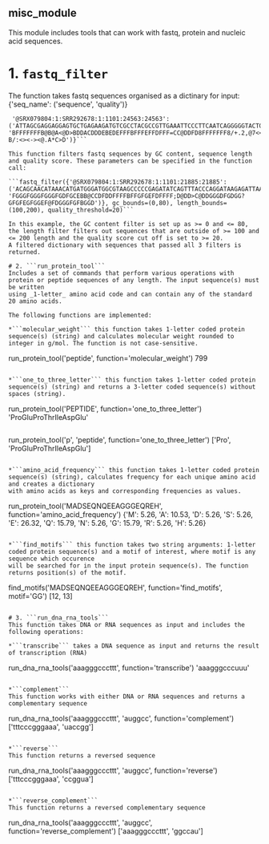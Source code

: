 ## misc_module

This module includes tools that can work with fastq, protein and nucleic acid sequences.
# 1. ```fastq_filter```
   The function takes fastq sequences organised as a dictinary for input: {'seq_name': ('sequence', 'quality')}
   
   ```{'@SRX079804:1:SRR292678:1:1101:21885:21885': ('ACAGCAACATAAACATGATGGGATGGCGTAAGCCCCCGAGATATCAGTTTACCCAGGATAAGAGATTAAATTATGAGCAACATTATTAA', 'FGGGFGGGFGGGFGDFGCEBB@CCDFDDFFFFBFFGFGEFDFFFF;D@DD>C@DDGGGDFGDGG?GFGFEGFGGEF@FDGGGFGFBGGD'),
    '@SRX079804:1:SRR292678:1:1101:24563:24563': ('ATTAGCGAGGAGGAGTGCTGAGAAGATGTCGCCTACGCCGTTGAAATTCCCTTCAATCAGGGGGTACTGGAGGATACGAGTTTGTGTG', 'BFFFFFFFB@B@A<@D>BDDACDDDEBEDEFFFBFFFEFFDFFF=CC@DDFD8FFFFFFF8/+.2,@7<<:?B/:<><-><@.A*C>D')}```

This function filters fastq sequences by GC content, sequence length and quality score. These parameters can be specified in the function call:

```fastq_filter({'@SRX079804:1:SRR292678:1:1101:21885:21885': ('ACAGCAACATAAACATGATGGGATGGCGTAAGCCCCCGAGATATCAGTTTACCCAGGATAAGAGATTAAATTATGAGCAACATTATTAA', 'FGGGFGGGFGGGFGDFGCEBB@CCDFDDFFFFBFFGFGEFDFFFF;D@DD>C@DDGGGDFGDGG?GFGFEGFGGEF@FDGGGFGFBGGD')}, gc_bounds=(0,80), length_bounds=(100,200), quality_threshold=20)```

In this example, the GC content filter is set up as >= 0 and <= 80, the length filter filters out sequences that are outside of >= 100 and <= 200 length and the quality score cut off is set to >= 20. 
A filtered dictionary with sequences that passed all 3 filters is returned. 

# 2. ```run_protein_tool```
Includes a set of commands that perform various operations with protein or peptide sequences of any length. The input sequence(s) must be written 
using _1-letter_ amino acid code and can contain any of the standard 20 amino acids.

The following functions are implemented:

*```molecular_weight``` this function takes 1-letter coded protein sequence(s) (string) and calculates molecular weight rounded to integer in g/mol. The function is not case-sensitive.
```
run_protein_tool('peptide', function='molecular_weight')
799
```

*```one_to_three_letter``` this function takes 1-letter coded protein sequence(s) (string) and returns a 3-letter coded sequence(s) without spaces (string).
```
run_protein_tool('PEPTIDE', function='one_to_three_letter')
'ProGluProThrIleAspGlu'
```
```
run_protein_tool('p', 'peptide', function='one_to_three_letter')
['Pro', 'ProGluProThrIleAspGlu']
```

*```amino_acid_frequency``` this function takes 1-letter coded protein sequence(s) (string), calculates frequency for each unique amino acid and creates a dictionary
with amino acids as keys and corresponding frequencies as values.
```
run_protein_tool('MADSEQNQEEAGGGEQREH', function='amino_acid_frequency')
{'M': 5.26,
'A': 10.53,
'D': 5.26,
'S': 5.26,
'E': 26.32,
'Q': 15.79,
'N': 5.26,
'G': 15.79,
'R': 5.26,
'H': 5.26}
```

*```find_motifs``` this function takes two string arguments: 1-letter coded protein sequence(s) and a motif of interest, where motif is any sequence which occurence 
will be searched for in the input protein sequence(s). The function returns position(s) of the motif.
```
find_motifs('MADSEQNQEEAGGGEQREH', function='find_motifs', motif='GG')
[12, 13]
```

# 3. ```run_dna_rna_tools```
This function takes DNA or RNA sequences as input and includes the following operations:

*```transcribe``` takes a DNA sequence as input and returns the result of transcription (RNA)

```
run_dna_rna_tools('aaagggcccttt', function='transcribe')
'aaagggcccuuu'
```

*```complement```
This function works with either DNA or RNA sequences and returns a complementary sequence

```
run_dna_rna_tools('aaagggcccttt', 'auggcc', function='complement')
['tttcccgggaaa', 'uaccgg']
```

*```reverse```
This function returns a reversed sequence

```
run_dna_rna_tools('aaagggcccttt', 'auggcc', function='reverse')
['tttcccgggaaa', 'ccggua']
```

*```reverse_complement```
This function returns a reversed complementary sequence

```
run_dna_rna_tools('aaagggcccttt', 'auggcc', function='reverse_complement')
['aaagggcccttt', 'ggccau']
```










 
